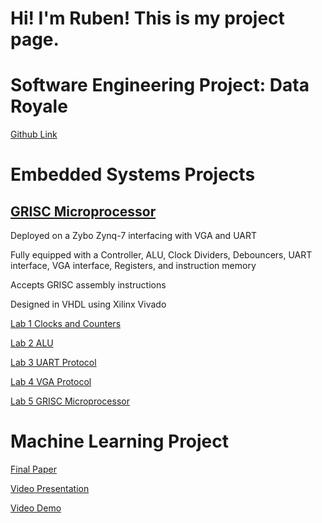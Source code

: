 # Hi! I'm Ruben! This is my project page.

# Software Engineering Project: Data Royale
[Github Link](https://github.com/Herxity/SWE2024)

# Embedded Systems Projects
## [GRISC Microprocessor](https://github.com/Herxity/Herxity.github.io/blob/3b46cbfc1ecfe9202b216c69bd263a1b0e1240cc/Embedded%20Systems%20Lab%205.pdf)
Deployed on a Zybo Zynq-7 interfacing with VGA and UART

Fully equipped with a Controller, ALU, Clock Dividers, Debouncers, UART interface, VGA interface, Registers, and instruction memory

Accepts GRISC assembly instructions

Designed in VHDL using Xilinx Vivado

[Lab 1 Clocks and Counters](https://github.com/Herxity/Herxity.github.io/blob/e3187fdcd2914315d0abf00d27fcb534fd366d29/Embedded%20Systems%20Lab%201.pdf)

[Lab 2 ALU](https://github.com/Herxity/Herxity.github.io/blob/725851211bf12117a1fa5471693f22e9ba35cc60/Embedded%20Systems%20Lab%202.pdf)

[Lab 3 UART Protocol](https://github.com/Herxity/Herxity.github.io/blob/a26786e3334c1e58c097917904643432dc9f89bd/Embedded%20Systems%20Lab%203.pdf)

[Lab 4 VGA Protocol](https://github.com/Herxity/Herxity.github.io/blob/18ed6d109c1c8985cc6436f383d73ec7843791a8/Embedded%20Systems%20Lab%204.pdf)

[Lab 5 GRISC Microprocessor](https://github.com/Herxity/Herxity.github.io/blob/3b46cbfc1ecfe9202b216c69bd263a1b0e1240cc/Embedded%20Systems%20Lab%205.pdf)
# Machine Learning Project
[Final Paper](https://github.com/Herxity/Herxity.github.io/blob/618d5d56cff0e5719fc9b009dcec37b9ef1cb01f/Multimodal%20Sensing%20Systems%20Final%20Project%20Paper.pdf)

[Video Presentation](https://youtu.be/0V44hF6qgM8)

[Video Demo](https://youtube.com/shorts/aYAiYyTyP3w?feature=share)
